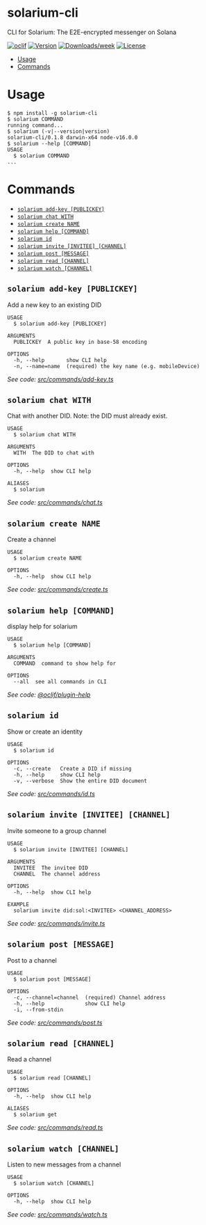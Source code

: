 solarium-cli
============

CLI for Solarium: The E2E-encrypted messenger on Solana

[![oclif](https://img.shields.io/badge/cli-oclif-brightgreen.svg)](https://oclif.io)
[![Version](https://img.shields.io/npm/v/solarium-cli.svg)](https://npmjs.org/package/solarium-cli)
[![Downloads/week](https://img.shields.io/npm/dw/solarium-cli.svg)](https://npmjs.org/package/solarium-cli)
[![License](https://img.shields.io/npm/l/solarium-cli.svg)](https://github.com/dankelleher/solarium/blob/master/package.json)

<!-- toc -->
* [Usage](#usage)
* [Commands](#commands)
<!-- tocstop -->
# Usage
<!-- usage -->
```sh-session
$ npm install -g solarium-cli
$ solarium COMMAND
running command...
$ solarium (-v|--version|version)
solarium-cli/0.1.8 darwin-x64 node-v16.0.0
$ solarium --help [COMMAND]
USAGE
  $ solarium COMMAND
...
```
<!-- usagestop -->
# Commands
<!-- commands -->
* [`solarium add-key [PUBLICKEY]`](#solarium-add-key-publickey)
* [`solarium chat WITH`](#solarium-chat-with)
* [`solarium create NAME`](#solarium-create-name)
* [`solarium help [COMMAND]`](#solarium-help-command)
* [`solarium id`](#solarium-id)
* [`solarium invite [INVITEE] [CHANNEL]`](#solarium-invite-invitee-channel)
* [`solarium post [MESSAGE]`](#solarium-post-message)
* [`solarium read [CHANNEL]`](#solarium-read-channel)
* [`solarium watch [CHANNEL]`](#solarium-watch-channel)

## `solarium add-key [PUBLICKEY]`

Add a new key to an existing DID

```
USAGE
  $ solarium add-key [PUBLICKEY]

ARGUMENTS
  PUBLICKEY  A public key in base-58 encoding

OPTIONS
  -h, --help       show CLI help
  -n, --name=name  (required) the key name (e.g. mobileDevice)
```

_See code: [src/commands/add-key.ts](https://github.com/dankelleher/solarium/blob/v0.1.8/src/commands/add-key.ts)_

## `solarium chat WITH`

Chat with another DID. Note: the DID must already exist.

```
USAGE
  $ solarium chat WITH

ARGUMENTS
  WITH  The DID to chat with

OPTIONS
  -h, --help  show CLI help

ALIASES
  $ solarium
```

_See code: [src/commands/chat.ts](https://github.com/dankelleher/solarium/blob/v0.1.8/src/commands/chat.ts)_

## `solarium create NAME`

Create a channel

```
USAGE
  $ solarium create NAME

OPTIONS
  -h, --help  show CLI help
```

_See code: [src/commands/create.ts](https://github.com/dankelleher/solarium/blob/v0.1.8/src/commands/create.ts)_

## `solarium help [COMMAND]`

display help for solarium

```
USAGE
  $ solarium help [COMMAND]

ARGUMENTS
  COMMAND  command to show help for

OPTIONS
  --all  see all commands in CLI
```

_See code: [@oclif/plugin-help](https://github.com/oclif/plugin-help/blob/v3.2.2/src/commands/help.ts)_

## `solarium id`

Show or create an identity

```
USAGE
  $ solarium id

OPTIONS
  -c, --create   Create a DID if missing
  -h, --help     show CLI help
  -v, --verbose  Show the entire DID document
```

_See code: [src/commands/id.ts](https://github.com/dankelleher/solarium/blob/v0.1.8/src/commands/id.ts)_

## `solarium invite [INVITEE] [CHANNEL]`

Invite someone to a group channel

```
USAGE
  $ solarium invite [INVITEE] [CHANNEL]

ARGUMENTS
  INVITEE  The invitee DID
  CHANNEL  The channel address

OPTIONS
  -h, --help  show CLI help

EXAMPLE
  solarium invite did:sol:<INVITEE> <CHANNEL_ADDRESS>
```

_See code: [src/commands/invite.ts](https://github.com/dankelleher/solarium/blob/v0.1.8/src/commands/invite.ts)_

## `solarium post [MESSAGE]`

Post to a channel

```
USAGE
  $ solarium post [MESSAGE]

OPTIONS
  -c, --channel=channel  (required) Channel address
  -h, --help             show CLI help
  -i, --from-stdin
```

_See code: [src/commands/post.ts](https://github.com/dankelleher/solarium/blob/v0.1.8/src/commands/post.ts)_

## `solarium read [CHANNEL]`

Read a channel

```
USAGE
  $ solarium read [CHANNEL]

OPTIONS
  -h, --help  show CLI help

ALIASES
  $ solarium get
```

_See code: [src/commands/read.ts](https://github.com/dankelleher/solarium/blob/v0.1.8/src/commands/read.ts)_

## `solarium watch [CHANNEL]`

Listen to new messages from a channel

```
USAGE
  $ solarium watch [CHANNEL]

OPTIONS
  -h, --help  show CLI help
```

_See code: [src/commands/watch.ts](https://github.com/dankelleher/solarium/blob/v0.1.8/src/commands/watch.ts)_
<!-- commandsstop -->
